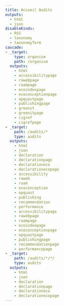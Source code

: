 ```yaml
---
title: Accueil Audits
outputs:
  - html
  - json
disableKinds:
  - RSS
  - taxonomy
  - taxonomyTerm
cascade:
- _target:
    type: organism
    path: /organism
  outputs:
    - html
    - accessibilitypage
    - rawebpage
    - raampage
    - ecoindexpage
    - ecoconceptionpage
    - opquastpage
    - publishingpage
    - greenit
    - greenitpage
    - cigref
    - cigrefpage
- _target:
    path: /audits/*
    type: audits
  outputs:
    - html
    - json
    - declaration
    - declarationpage
    - declarationeco
    - declarationecopage
    - accessibility
    - raweb
    - raam
    - ecoconception
    - opquast
    - publishing
    - recommendation
    - performance
    - accessibilitypage
    - rawebpage
    - raampage
    - ecoindexpage
    - ecoconceptionpage
    - opquastpage
    - publishingpage
    - recommendationpage
    - performancepage
- _target:
    path: /audits/*/*/
    type: audits
  outputs:
    - html
    - json
    - declaration
    - declarationpage
    - declarationeco
    - declarationecopage
---
```

